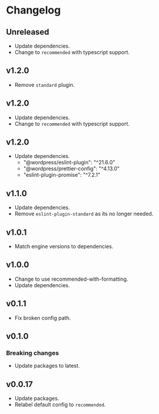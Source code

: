 # Changelog

## Unreleased

* Update dependencies.
* Change to `recommended` with typescript support.

## v1.2.0

* Remove `standard` plugin.

## v1.2.0

* Update dependencies.
* Change to `recommended` with typescript support.

## v1.2.0

* Update dependencies.
  * "@wordpress/eslint-plugin": "^21.6.0"
  * "@wordpress/prettier-config": "^4.13.0"
  * "eslint-plugin-promise": "^7.2.1"

## v1.1.0

* Update dependencies.
* Remove `eslint-plugin-standard` as its no longer needed.

## v1.0.1

* Match engine versions to dependencies.

## v1.0.0

* Change to use recommended-with-formatting.
* Update dependencies.

## v0.1.1

* Fix broken config path.

## v0.1.0

### Breaking changes

* Update packages to latest.

## v0.0.17

* Update packages.
* Relabel default config to `recommended`.

